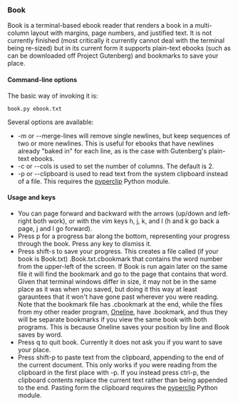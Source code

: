 ### Book
Book is a terminal-based ebook reader that renders a book in a multi-column layout with margins, page numbers, and justified text. It is not currently finished (most critically it currently cannot deal with the terminal being re-sized) but in its current form it supports plain-text ebooks (such as can be downloaded off Project Gutenberg) and bookmarks to save your place.

#### Command-line options
The basic way of invoking it is:

	book.py ebook.txt

Several options are available:
* -m or --merge-lines will remove single newlines, but keep sequences of two or more newlines. This is useful for ebooks that have newlines already "baked in" for each line, as is the case with Gutenberg's plain-text ebooks.
* -c or --cols is used to set the number of columns. The default is 2.
* -p or --clipboard is used to read text from the system clipboard instead of a file. This requires the [pyperclip](https://pypi.org/project/pyperclip/)  Python module.

#### Usage and keys
* You can page forward and backward with the arrows (up/down and left-right both work), or with the vim keys h, j, k, and l (h and k go back a page, j and l go forward).
* Press p for a progress bar along the bottom, representing your progress through the book. Press any key to dismiss it.
* Press shift-s to save your progress. This creates a file called (if your book is Book.txt) .Book.txt.cbookmark that contains the word number from the upper-left of the screen. If Book is run again later on the same file it will find the bookmark and go to the page that contains that word. Given that terminal windows differ in size, it may not be in the same place as it was when you saved, but doing it this way at least garauntees that it won't have gone past wherever you were reading. Note that the bookmark file has .cbookmark at the end, while the files from my other reader program, [Oneline](https://github.com/CharlesHawkins/qed), have .bookmark, and thus they will be separate bookmarks if you view the same book with both programs. This is because Oneline saves your position by line and Book saves by word.
* Press q to quit book. Currently it does not ask you if you want to save your place.
* Press shift-p to paste text from the clipboard, appending to the end of the current document. This only works if you were reading from the clipboard in the first place with -p. If you instead press ctrl-p, the clipboard contents replace the current text rather than being appended to the end. Pasting form the clipboard requires the [pyperclip](https://pypi.org/project/pyperclip/) Python module.
